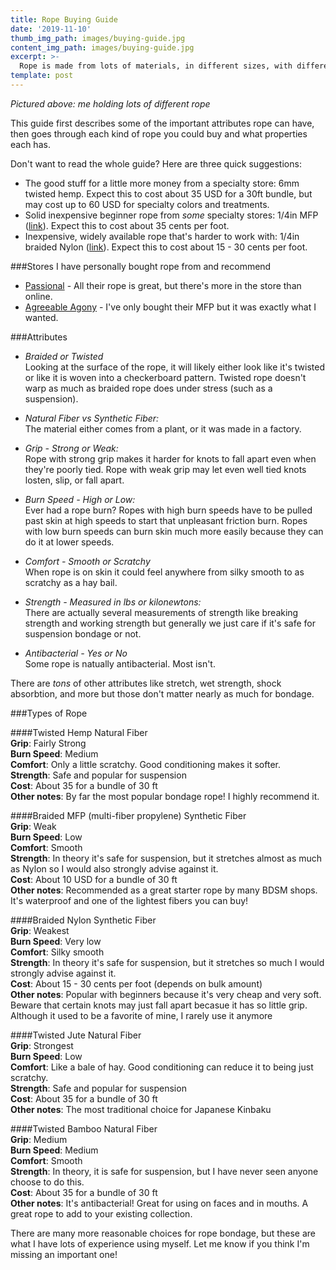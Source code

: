 ```yaml
---
title: Rope Buying Guide
date: '2019-11-10'
thumb_img_path: images/buying-guide.jpg
content_img_path: images/buying-guide.jpg
excerpt: >-
  Rope is made from lots of materials, in different sizes, with different patterns, properties, and advantages. Let's make sense of it all and find the kind of rope you're looking for.
template: post
---
```

*Pictured above: me holding lots of different rope*

This guide first describes some of the important attributes rope can have, then goes through each kind of rope you could buy and what properties each has.

Don't want to read the whole guide? Here are three quick suggestions:
+ The good stuff for a little more money from a specialty store: 6mm twisted hemp. Expect this to cost about 35 USD for a 30ft bundle, but may cost up to 60 USD for specialty colors and treatments.
+ Solid inexpensive beginner rope from *some* specialty stores: 1/4in MFP ([link](https://www.agreeableagony.com/products/bondage-rope-1-4-solid-braid-mfp-soft-30ft-bundle-for-shibari-6mm)). Expect this to cost about 35 cents per foot.
+ Inexpensive, widely available rope that's harder to work with: 1/4in braided Nylon ([link](https://www.homedepot.com/p/T-W-Evans-Cordage-1-4-in-x-100-ft-Solid-Braid-Nylon-Rope-Hank-44-080/205326955)). Expect this to cost about 15 - 30 cents per foot.

###Stores I have personally bought rope from and recommend
+ [Passional](https://www.passionalboutique.com/sexploratorium/bdsm/restraints-rope/) - All their rope is great, but there's more in the store than online.
+ [Agreeable Agony](https://www.agreeableagony.com/products/bondage-rope-1-4-solid-braid-mfp-soft-30ft-bundle-for-shibari-6mm) - I've only bought their MFP but it was exactly what I wanted.

###Attributes
+ *Braided or Twisted*  
Looking at the surface of the rope, it will likely either look like it's twisted or like it is woven into a checkerboard pattern. Twisted rope doesn't warp as much as braided rope does under stress (such as a suspension).
  
+ *Natural Fiber vs Synthetic Fiber:*  
The material either comes from a plant, or it was made in a factory.

+ *Grip - Strong or Weak:*  
Rope with strong grip makes it harder for knots to fall apart even when they're poorly tied. Rope with weak grip may let even well tied knots losten, slip, or fall apart.

+ *Burn Speed - High or Low:*  
Ever had a rope burn? Ropes with high burn speeds have to be pulled past skin at high speeds to start that unpleasant friction burn. Ropes with low burn speeds can burn skin much more easily because they can do it at lower speeds.

+ *Comfort - Smooth or Scratchy*  
When rope is on skin it could feel anywhere from silky smooth to as scratchy as a hay bail.

+ *Strength - Measured in lbs or kilonewtons:*  
There are actually several measurements of strength like breaking strength and working strength but generally we just care if it's safe for suspension bondage or not.
  
+ *Antibacterial - Yes or No*  
Some rope is natually antibacterial. Most isn't.

There are *tons* of other attributes like stretch, wet strength, shock absorbtion, and more but those don't matter nearly as much for bondage.

###Types of Rope

####Twisted Hemp
Natural Fiber  
**Grip**: Fairly Strong  
**Burn Speed**: Medium  
**Comfort**: Only a little scratchy. Good conditioning makes it softer.  
**Strength**: Safe and popular for suspension  
**Cost**: About 35 for a bundle of 30 ft  
**Other notes**: By far the most popular bondage rope! I highly recommend it.  
  
####Braided MFP (multi-fiber propylene)
Synthetic Fiber  
**Grip**: Weak  
**Burn Speed**: Low  
**Comfort**: Smooth  
**Strength**: In theory it's safe for suspension, but it stretches almost as much as Nylon so I would also strongly advise against it.  
**Cost**: About 10 USD for a bundle of 30 ft  
**Other notes**: Recommended as a great starter rope by many BDSM shops. It's waterproof and one of the lightest fibers you can buy!  
  
####Braided Nylon
Synthetic Fiber  
**Grip**: Weakest  
**Burn Speed**: Very low  
**Comfort**: Silky smooth  
**Strength**: In theory it's safe for suspension, but it stretches so much I would strongly advise against it.  
**Cost**: About 15 - 30 cents per foot (depends on bulk amount)  
**Other notes**: Popular with beginners because it's very cheap and very soft. Beware that certain knots may just fall apart becasue it has so little grip. Although it used to be a favorite of mine, I rarely use it anymore  

####Twisted Jute
Natural Fiber  
**Grip**: Strongest  
**Burn Speed**: Low  
**Comfort**: Like a bale of hay. Good conditioning can reduce it to being just scratchy.  
**Strength**: Safe and popular for suspension  
**Cost**: About 35 for a bundle of 30 ft  
**Other notes**: The most traditional choice for Japanese Kinbaku  
  
####Twisted Bamboo
Natural Fiber  
**Grip**: Medium  
**Burn Speed**: Medium  
**Comfort**: Smooth  
**Strength**: In theory, it is safe for suspension, but I have never seen anyone choose to do this.  
**Cost**: About 35 for a bundle of 30 ft  
**Other notes**: It's antibacterial! Great for using on faces and in mouths. A great rope to add to your existing collection.  
  
There are many more reasonable choices for rope bondage, but these are what I have lots of experience using myself. Let me know if you think I'm missing an important one!


  